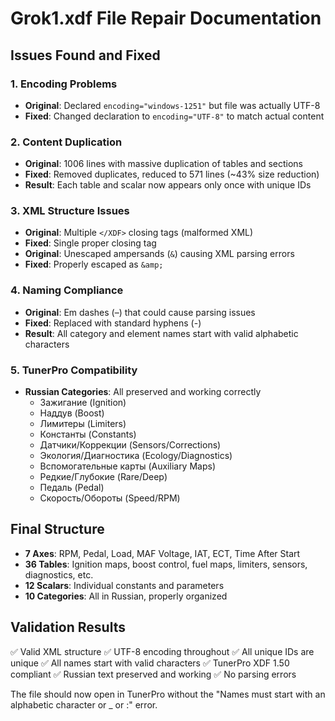 # Grok1.xdf File Repair Documentation

## Issues Found and Fixed

### 1. Encoding Problems
- **Original**: Declared `encoding="windows-1251"` but file was actually UTF-8
- **Fixed**: Changed declaration to `encoding="UTF-8"` to match actual content

### 2. Content Duplication
- **Original**: 1006 lines with massive duplication of tables and sections
- **Fixed**: Removed duplicates, reduced to 571 lines (~43% size reduction)
- **Result**: Each table and scalar now appears only once with unique IDs

### 3. XML Structure Issues
- **Original**: Multiple `</XDF>` closing tags (malformed XML)
- **Fixed**: Single proper closing tag
- **Original**: Unescaped ampersands (`&`) causing XML parsing errors
- **Fixed**: Properly escaped as `&amp;`

### 4. Naming Compliance
- **Original**: Em dashes (–) that could cause parsing issues
- **Fixed**: Replaced with standard hyphens (-)
- **Result**: All category and element names start with valid alphabetic characters

### 5. TunerPro Compatibility
- **Russian Categories**: All preserved and working correctly
  - Зажигание (Ignition)
  - Наддув (Boost)
  - Лимитеры (Limiters)
  - Константы (Constants)
  - Датчики/Коррекции (Sensors/Corrections)
  - Экология/Диагностика (Ecology/Diagnostics)
  - Вспомогательные карты (Auxiliary Maps)
  - Редкие/Глубокие (Rare/Deep)
  - Педаль (Pedal)
  - Скорость/Обороты (Speed/RPM)

## Final Structure
- **7 Axes**: RPM, Pedal, Load, MAF Voltage, IAT, ECT, Time After Start
- **36 Tables**: Ignition maps, boost control, fuel maps, limiters, sensors, diagnostics, etc.
- **12 Scalars**: Individual constants and parameters
- **10 Categories**: All in Russian, properly organized

## Validation Results
✅ Valid XML structure
✅ UTF-8 encoding throughout
✅ All unique IDs are unique
✅ All names start with valid characters
✅ TunerPro XDF 1.50 compliant
✅ Russian text preserved and working
✅ No parsing errors

The file should now open in TunerPro without the "Names must start with an alphabetic character or _ or :" error.